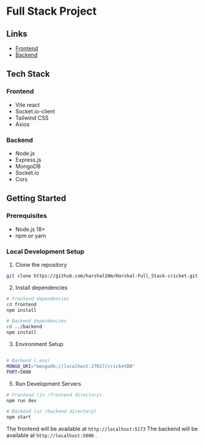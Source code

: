 # Full Stack Project

## Links

-   [Frontend](https://harshal-fullstack.netlify.app/)
-   [Backend](https://harshal-full-stack-cricket.onrender.com/api)

## Tech Stack

### Frontend

-   Vite react
-   Socket.io-client
-   Tailwind CSS
-   Axios

### Backend

-   Node.js
-   Express.js
-   MongoDB
-   Socket.io
-   Cors

## Getting Started

### Prerequisites

-   Node.js 18+
-   npm or yarn

### Local Development Setup

1. Clone the repository

```bash
git clone https://github.com/harshal20m/Harshal-Full_Stack-cricket.git
```

2. Install dependencies

```bash
# Frontend dependencies
cd frontend
npm install

# Backend dependencies
cd ../backend
npm install

```

3. Environment Setup

```bash

# Backend (.env)
MONGO_URI="mongodb://localhost:27017/cricketDB"
PORT=5000
```

5. Run Development Servers

```bash
# Frontend (in /frontend directory)
npm run dev

# Backend (in /backend directory)
npm start
```

The frontend will be available at `http://localhost:5173`
The backend will be available at `http://localhost:5000`
.
